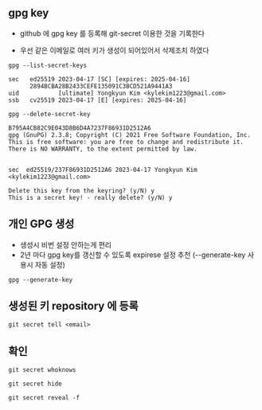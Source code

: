 ## gpg key 

- github 에 gpg key 를 등록해 git-secret 이용한 것을 기록한다


- 우선 같은 이메일로 여러 키가 생성이 되어있어서 삭제조치 하였다

```
gpg --list-secret-keys
```

```
sec   ed25519 2023-04-17 [SC] [expires: 2025-04-16]
      2894BCBA28B2433CEFE135091C3BCD521A9441A3
uid           [ultimate] Yongkyun Kim <kylekim1223@gmail.com>
ssb   cv25519 2023-04-17 [E] [expires: 2025-04-16]
```

```
gpg --delete-secret-key 
```

```
B795A4CB82C9E043D8B6D4A7237F86931D2512A6
gpg (GnuPG) 2.3.8; Copyright (C) 2021 Free Software Foundation, Inc.
This is free software: you are free to change and redistribute it.
There is NO WARRANTY, to the extent permitted by law.


sec  ed25519/237F86931D2512A6 2023-04-17 Yongkyun Kim <kylekim1223@gmail.com>

Delete this key from the keyring? (y/N) y
This is a secret key! - really delete? (y/N) y
```


## 개인 GPG 생성

- 생성시 비번 설정 안하는게 편리
- 2년 마다 gpg key를 갱신할 수 있도록 expirese 설정 추천 (--generate-key 사용시 자동 설정)


```
gpg --generate-key
```

## 생성된 키 repository 에 등록

```
git secret tell <email>
```

## 확인

```
git secret whoknows

git secret hide

git secret reveal -f
```
